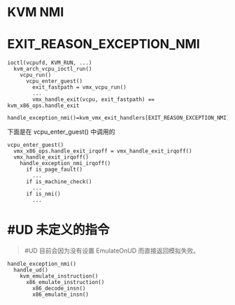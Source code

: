 KVM NMI
========


# EXIT_REASON_EXCEPTION_NMI

```
ioctl(vcpufd, KVM_RUN, ...)
  kvm_arch_vcpu_ioctl_run()
    vcpu_run()
      vcpu_enter_guest()
        exit_fastpath = vmx_vcpu_run()
        ...
        vmx_handle_exit(vcpu, exit_fastpath) == kvm_x86_ops.handle_exit
          handle_exception_nmi()=kvm_vmx_exit_handlers[EXIT_REASON_EXCEPTION_NMI]
```

下面是在 vcpu_enter_guest() 中调用的

```
vcpu_enter_guest()
  vmx_x86_ops.handle_exit_irqoff = vmx_handle_exit_irqoff()
  vmx_handle_exit_irqoff()
    handle_exception_nmi_irqoff()
      if is_page_fault()
        ...
      if is_machine_check()
        ...
      if is_nmi()
        ...
```


# #UD 未定义的指令

> #UD 目前会因为没有设置 EmulateOnUD 而直接返回模拟失败。

```
handle_exception_nmi()
  handle_ud()
    kvm_emulate_instruction()
      x86_emulate_instruction()
        x86_decode_insn()
        x86_emulate_insn()
```
